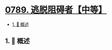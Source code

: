 # [0789. 逃脱阻碍者【中等】](https://github.com/Tdahuyou/TNotes.leetcode/tree/main/notes/0789.%20%E9%80%83%E8%84%B1%E9%98%BB%E7%A2%8D%E8%80%85%E3%80%90%E4%B8%AD%E7%AD%89%E3%80%91)

<!-- region:toc -->

- [1. 📝 概述](#1--概述)

<!-- endregion:toc -->

## 1. 📝 概述
